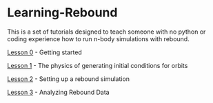 # Learning-Rebound
This is a set of tutorials designed to teach someone with no python or coding experience how to run n-body simulations with rebound.

[Lesson 0](https://github.com/UncleIroh/Learning-Rebound/blob/master/Lesson0.md) - Getting started

[Lesson 1](https://github.com/UncleIroh/Learning-Rebound/blob/master/Lesson1.md) - The physics of generating initial conditions for orbits

[Lesson 2](https://github.com/UncleIroh/Learning-Rebound/blob/master/Lesson2.md) - Setting up a rebound simulation

[Lesson 3](https://github.com/UncleIroh/Learning-Rebound/blob/master/Lesson3.md) - Analyzing Rebound Data

